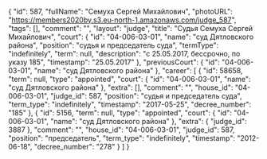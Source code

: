 {
    "id": 587,
    "fullName": "Семуха Сергей Михайлович",
    "photoURL": "https://members2020by.s3.eu-north-1.amazonaws.com/judge_587",
    "tags": [],
    "comment": "",
    "layout": "judge",
    "title": "Судья Семуха Сергей Михайлович",
    "court": {
        "id": "04-006-03-01",
        "name": "суд Дятловского района",
        "position": "судья и председатель суда",
        "termType": "indefinitely",
        "term": null,
        "description": "c 25.05.2017, бессрочно, по указу 185",
        "timestamp": "25.05.2017"
    },
    "previousCourt": {
        "id": "04-006-03-01",
        "name": "суд Дятловского района"
    },
    "career": [
        {
            "id": 58658,
            "term": null,
            "type": "appointed",
            "court": {
                "id": "04-006-03-01",
                "name": "суд Дятловского района"
            },
            "extra": [],
            "comment": "",
            "house_id": "04-006-03-01",
            "judge_id": 587,
            "position": "судья и председатель суда",
            "term_type": "indefinitely",
            "timestamp": "2017-05-25",
            "decree_number": "185"
        },
        {
            "id": 5156,
            "term": null,
            "type": "appointed",
            "court": {
                "id": "04-006-03-01",
                "name": "суд Дятловского района"
            },
            "extra": {
                "judge_id": 3887
            },
            "comment": "",
            "house_id": "04-006-03-01",
            "judge_id": 587,
            "position": "председатель",
            "term_type": "indefinitely",
            "timestamp": "2012-06-18",
            "decree_number": "278"
        }
    ]
}